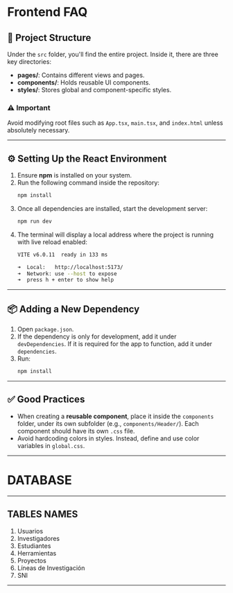 # Frontend FAQ

## 📂 Project Structure
Under the `src` folder, you'll find the entire project. Inside it, there are three key directories:
- **pages/**: Contains different views and pages.
- **components/**: Holds reusable UI components.
- **styles/**: Stores global and component-specific styles.

### ⚠️ Important
Avoid modifying root files such as `App.tsx`, `main.tsx`, and `index.html` unless absolutely necessary.

---

## ⚙️ Setting Up the React Environment
1. Ensure **npm** is installed on your system.
2. Run the following command inside the repository:
   ```sh
   npm install
   ```
3. Once all dependencies are installed, start the development server:
   ```sh
   npm run dev
   ```
4. The terminal will display a local address where the project is running with live reload enabled:
   ```sh
   VITE v6.0.11  ready in 133 ms

   ➜  Local:   http://localhost:5173/
   ➜  Network: use --host to expose
   ➜  press h + enter to show help
   ```

---

## 📦 Adding a New Dependency
1. Open `package.json`.
2. If the dependency is only for development, add it under `devDependencies`. If it is required for the app to function, add it under `dependencies`.
3. Run:
   ```sh
   npm install
   ```

---

## ✅ Good Practices
- When creating a **reusable component**, place it inside the `components` folder, under its own subfolder (e.g., `components/Header/`). Each component should have its own `.css` file.
- Avoid hardcoding colors in styles. Instead, define and use color variables in `global.css`.

---

# DATABASE 

---
## TABLES NAMES
1. Usuarios
2. Investigadores
3. Estudiantes
4. Herramientas
5. Proyectos
6. Líneas de Investigación
7. SNI
---
